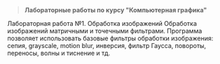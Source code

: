 > **Лабораторные работы по курсу "Компьютерная графика"**

Лабораторная работа №1. Обработка изображений
Обработка изображений матричными и точечными фильтрами. Программа позволяет использовать базовые фильтры обработки изображения: сепия, grayscale, motion blur, инверсия, фильтр Гаусса, повороты, переносы, волны и тиснение и тд.

